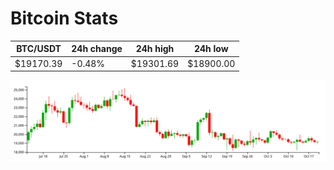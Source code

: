 # Bitcoin Stats

BTC/USDT|24h change|24h high|24h low|
|---|---|---|---|
|$19170.39|-0.48%|$19301.69|$18900.00|

<img src="./chart.svg">
